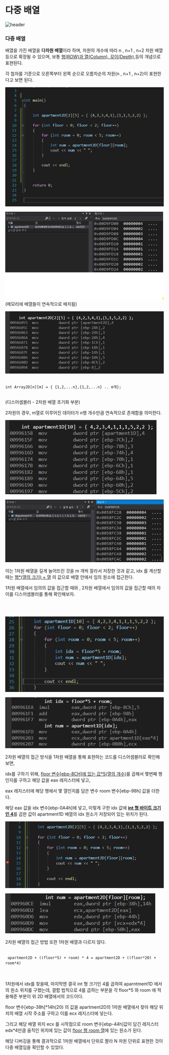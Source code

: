 <h1>다중 배열</h1>

 ![header](https://capsule-render.vercel.app/api?color=gradient&type=waving)

### 다중 배열

배열을 가진 배열을 **다차원 배열**이라 하며, 차원의 개수에 따라 n , n+1 , n+2 차원 배열 등으로 확장될 수 있으며, 보통 <U>행(ROW)과 열(Column), 깊이(Depth) </U>등의 개념으로 표현된다.

각 첨자를 기준으로 오른쪽부터 왼쪽 순으로 오름차순의 차원(n , n+1 , n+2)이 표현한다고 보면 된다.


![LocalVariableImage](/Images/MultiArray1.png)

![LocalVariableImage](/Images/MultiArray2.png) 
(메모리에 배열들이 연속적으로 배치됨)

![LocalVariableImage](/Images/MultiArray3.png)

<pre>
<code>
int Array2D[n][m] = { {1,2,...n},{1,2,...n} .. m개};
</code>
</pre>
(디스어셈블러 - 2차원 배열 초기화 부분)

2차원의 경우, m열로 이루어진 데이터가 n행 개수만큼 연속적으로 존재함을 의미한다.



![LocalVariableImage](/Images/MultiArray4.png)

![LocalVariableImage](/Images/MultiArray5.png)



이는 1차원 배열을 길게 늘어뜨린 것을 m 개씩 잘라서 저장한 것과 같고, idx 를 계산할때는 <U>행*(열의 크기) + 열</U> 의 값으로 배열 안에서 임의 원소에 접근한다.

1차원 배열에서 임의의 값을 접근할 때와 , 2차원 배열에서 임의의 값을 접근할 때의 차이를 디스어셈블러를 통해 확인해보자.

<br>
<br>


![LocalVariableImage](/Images/MultiArray7.png)

![LocalVariableImage](/Images/MultiArray6.png)

2차원 배열의 접근 방식을 1차원 배열을 통해 표현하는 코드를 디스어셈블러로 확인해보면, 

idx를 구하기 위해, <U>floor 변수[ebp-8CH]에 있는 값*5(열의 개수)</U>를 곱해서 몇번째 행인지를 구하고 해당 값을 eax 레지스터에 넣고,

eax 레지스터에 해당 행에서 몇 열인지를 담은 변수 room 변수[ebp-98h] 값을 더한다.

해당 eax 값을 idx 변수[ebp-0A4h]에 넣고, 이렇게 구한 idx 값에 <U>**int 형 바이트 크기인 4**</U>를 곱한 값이 apartment1D 배열의 idx 원소가 저장되어 있는 위치가 된다.


![LocalVariableImage](/Images/MultiArray8.png)

![LocalVariableImage](/Images/MultiArray9.png)

2차원 배열의 접근 방법 또한 1차원 배열과 다르지 않다.

<code>
 apartment2D + ((floor*5) + room) * 4 = apartment2D + ((floor*20) + room*4) 
</code>

<br>
<br>


1차원에서 idx를 찾을때, 마지막엔 결국 int 형 크기인 4를 곱하여 aparntment1D 에서의 원소 위치를 구했는데, 결합 법칙으로 4를 곱하는 부분을 각 floor*5 와 room 에 적용해준 부분이 위 2D 배열에서의 코드이다.

floor 변수[ebp-38h]*14h(20) 의 값을 apartment2D의 1차원 배열에서 찾아 해당 위치의 배열 시작 주소를 구하고 이를 ecx 레지스터에 넣는다.

그리고 해당 배열 위치 ecx 를 시작점으로 room 변수[ebp-44h]값이 담긴 레지스터 edx*4만큼 움직인 위치에 있는 값이 <U>floor 행 room 열</U>에 있는 원소가 된다.


해당 디버깅을 통해 결과적으로 1차원 배열에서 단위로 짤라 N 차원 단위로 표현한 것이 다중 배열임을 확인할 수 있었다.












